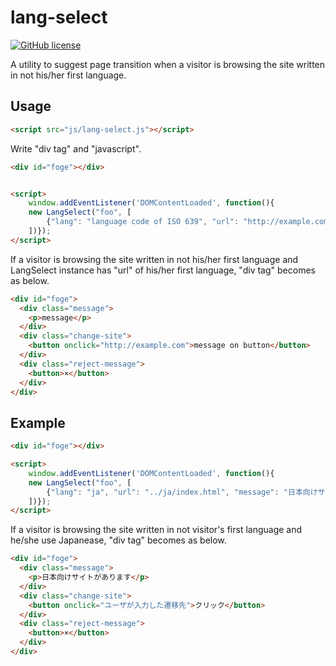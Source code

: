 # lang-select

[![GitHub license](https://img.shields.io/badge/license-MIT-brightgreen.svg)](https://raw.githubusercontent.com/appleple/document-outliner/master/LICENSE)

A utility to suggest page transition when a visitor is browsing the site written in not his/her first language. 

## Usage
```html
<script src="js/lang-select.js"></script>
```

Write "div tag" and "javascript".
```html
<div id="foge"></div>


<script>
    window.addEventListener('DOMContentLoaded', function(){
	new LangSelect("foo", [
        {"lang": "language code of ISO 639", "url": "http://example.com", "message": "message", "btn_message": "message on button"},
    ])});
</script>
```

If a visitor is browsing the site written in not his/her first language and LangSelect instance has "url" of his/her first language, "div tag" becomes as below.
```html
<div id="foge">
  <div class="message">
	<p>message</p>
  </div>
  <div class="change-site">
	<button onclick="http://example.com">message on button</button>
  </div>
  <div class="reject-message">
	<button>×</button>
  </div>
</div>
```

## Example

```html
<div id="foge"></div>

<script>
    window.addEventListener('DOMContentLoaded', function(){
	new LangSelect("foo", [
        {"lang": "ja", "url": "../ja/index.html", "message": "日本向けサイトがあります", "btn_message": "クリック"},
    ])});
</script>
```

If a visitor is browsing the site written in not visitor's first language and he/she use Japanease, "div tag" becomes as below.
```html
<div id="foge">
  <div class="message">
	<p>日本向けサイトがあります</p>
  </div>
  <div class="change-site">
	<button onclick="ユーザが入力した遷移先">クリック</button>
  </div>
  <div class="reject-message">
	<button>×</button>
  </div>
</div>
```
